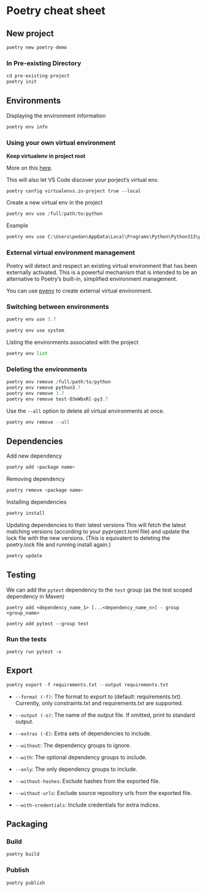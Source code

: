 # Poetry cheat sheet

## New project

```python
poetry new poetry-demo
```

### In Pre-existing Directory
```python
cd pre-existing-project
poetry init
```

## Environments
Displaying the environment information
```python
poetry env info
```
### Using your own virtual environment

**Keep virtualenv in project root**

More on this [here](https://python-poetry.org/docs/configuration/#virtualenvsin-project).

This will also let VS Code discover your porject’s virtual env.

```shell
poetry config virtualenvs.in-project true --local
```
Create a new virtual env in the project
```python
poetry env use /full/path/to/python
```

Example
```python
poetry env use C:\Users\pedan\AppData\Local\Programs\Python\Python313\python.exe
```

### External virtual environment management

Poetry will detect and respect an existing virtual environment that has been externally activated. 
This is a powerful mechanism that is intended to be an alternative to Poetry’s built-in, simplified environment management.

You can use [pyenv](https://backendengineer.io/pyenv-cheat-sheet) to create external virtual environment.

### Switching between environments

```python
poetry env use 3.7
```

```python
poetry env use system
```
Listing the environments associated with the project
```python
poetry env list
```
### Deleting the environments
```python
poetry env remove /full/path/to/python
poetry env remove python3.7
poetry env remove 3.7
poetry env remove test-O3eWbxRl-py3.7
```
Use the `--all` option to delete all virtual environments at once.
```python
poetry env remove --all 
```

## Dependencies
Add new dependency
```python
poetry add <package name>
```
Removing dependency
```python
poetry remove <package name>
```
Installing dependencies
```python
poetry install
```
Updating dependencies to their latest versions
This will fetch the latest matching versions (according to your pyproject.toml file) and update the lock file with the new versions. (This is equivalent to deleting the poetry.lock file and running install again.)

```python
poetry update
```

## Testing

We can add the `pytest` dependency to the `test` group (as the test scoped dependency in Maven)

```shell
poetry add <dependency_name_1> [...<dependency_name_n>] - group <group_name>
```

```shell
poetry add pytest --group test
```

### Run the tests

```shell
poetry run pytest -v
```

## Export
```python
poetry export -f requirements.txt --output requirements.txt
```
* `--format (-f)`: The format to export to (default: requirements.txt). Currently, only constraints.txt and requirements.txt are supported.
* `--output (-o)`: The name of the output file. If omitted, print to standard output.
* `--extras (-E)`: Extra sets of dependencies to include.

* `--without`: The dependency groups to ignore.
* `--with`: The optional dependency groups to include.
* `--only`: The only dependency groups to include.
* `--without-hashes`: Exclude hashes from the exported file.
* `--without-urls`: Exclude source repository urls from the exported file.
* `--with-credentials`: Include credentials for extra indices.

## Packaging
### Build
```python
poetry build
```
### Publish
```python
poetry publish
```
